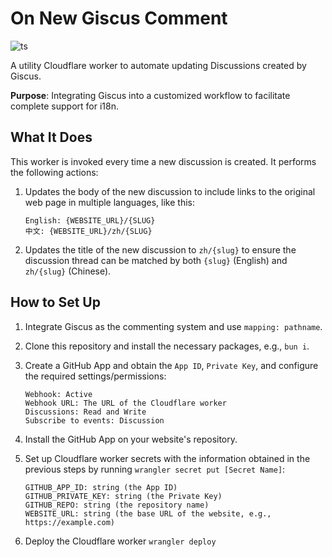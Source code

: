 # On New Giscus Comment

![ts](https://badgen.net/badge/-/TypeScript/blue?icon=typescript&label)

A utility Cloudflare worker to automate updating Discussions created by Giscus.

**Purpose**: Integrating Giscus into a customized workflow to facilitate complete support for i18n.

## What It Does

This worker is invoked every time a new discussion is created. It performs the following actions:

1. Updates the body of the new discussion to include links to the original web page in multiple languages, like this:
   ```
   English: {WEBSITE_URL}/{SLUG}
   中文: {WEBSITE_URL}/zh/{SLUG}
   ```

2. Updates the title of the new discussion to `zh/{slug}` to ensure the discussion thread can be matched by both `{slug}` (English) and `zh/{slug}` (Chinese).

## How to Set Up

1. Integrate Giscus as the commenting system and use `mapping: pathname`.

2. Clone this repository and install the necessary packages, e.g., `bun i`.

3. Create a GitHub App and obtain the `App ID`, `Private Key`, and configure the required settings/permissions:
   ```
   Webhook: Active
   Webhook URL: The URL of the Cloudflare worker
   Discussions: Read and Write
   Subscribe to events: Discussion
   ```

4. Install the GitHub App on your website's repository.

5. Set up Cloudflare worker secrets with the information obtained in the previous steps by running `wrangler secret put [Secret Name]`:
   ```
   GITHUB_APP_ID: string (the App ID)
   GITHUB_PRIVATE_KEY: string (the Private Key)
   GITHUB_REPO: string (the repository name)
   WEBSITE_URL: string (the base URL of the website, e.g., https://example.com)
   ```

6. Deploy the Cloudflare worker `wrangler deploy` 
